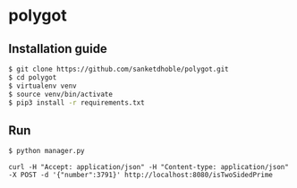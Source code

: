 # polygot

## Installation guide
```sh
$ git clone https://github.com/sanketdhoble/polygot.git
$ cd polygot
$ virtualenv venv
$ source venv/bin/activate
$ pip3 install -r requirements.txt
```

## Run
``` sh
$ python manager.py
```

`curl -H "Accept: application/json" -H "Content-type: application/json" -X POST -d '{"number":3791}' http://localhost:8080/isTwoSidedPrime`
